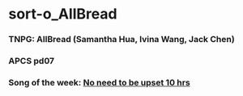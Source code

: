 # sort-o_AllBread

### TNPG: AllBread (Samantha Hua, Ivina Wang, Jack Chen)
### APCS pd07
### Song of the week: [No need to be upset 10 hrs](https://www.youtube.com/watch?v=eY52Zsg-KVI)

